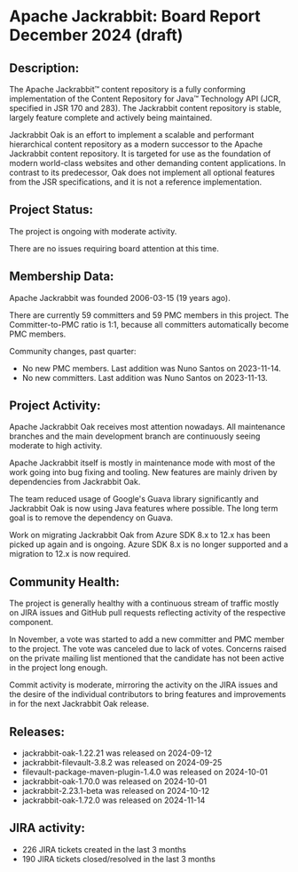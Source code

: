 <!--
   Licensed to the Apache Software Foundation (ASF) under one or more
   contributor license agreements.  See the NOTICE file distributed with
   this work for additional information regarding copyright ownership.
   The ASF licenses this file to You under the Apache License, Version 2.0
   (the "License"); you may not use this file except in compliance with
   the License.  You may obtain a copy of the License at

       http://www.apache.org/licenses/LICENSE-2.0

   Unless required by applicable law or agreed to in writing, software
   distributed under the License is distributed on an "AS IS" BASIS,
   WITHOUT WARRANTIES OR CONDITIONS OF ANY KIND, either express or implied.
   See the License for the specific language governing permissions and
   limitations under the License.
-->
Apache Jackrabbit: Board Report December 2024 (draft)
==============================================

## Description: 
The Apache Jackrabbit™ content repository is a fully conforming
implementation of the Content Repository for Java™ Technology API
(JCR, specified in JSR 170 and 283). The Jackrabbit content 
repository is stable, largely feature complete and actively being
maintained.

Jackrabbit Oak is an effort to implement a scalable and performant 
hierarchical content repository as a modern successor to the Apache
Jackrabbit content repository. It is targeted for use as the 
foundation of modern world-class websites and other demanding 
content applications. In contrast to its predecessor, Oak does not 
implement all optional features from the JSR specifications, and it 
is not a reference implementation. 

## Project Status: 
The project is ongoing with moderate activity.

There are no issues requiring board attention at this time.

## Membership Data:
Apache Jackrabbit was founded 2006-03-15 (19 years ago).

There are currently 59 committers and 59 PMC members in this project.
The Committer-to-PMC ratio is 1:1, because all committers automatically
become PMC members.

Community changes, past quarter:
- No new PMC members. Last addition was Nuno Santos on 2023-11-14.
- No new committers. Last addition was Nuno Santos on 2023-11-13.

## Project Activity: 
Apache Jackrabbit Oak receives most attention nowadays. All 
maintenance branches and the main development branch are 
continuously seeing moderate to high activity.

Apache Jackrabbit itself is mostly in maintenance mode with most of 
the work going into bug fixing and tooling. New features are mainly
driven by dependencies from Jackrabbit Oak.

The team reduced usage of Google's Guava library significantly and
Jackrabbit Oak is now using Java features where possible. The long
term goal is to remove the dependency on Guava.

Work on migrating Jackrabbit Oak from Azure SDK 8.x to 12.x has been
picked up again and is ongoing. Azure SDK 8.x is no longer supported
and a migration to 12.x is now required.

## Community Health:
The project is generally healthy with a continuous stream of traffic
mostly on JIRA issues and GitHub pull requests reflecting activity of
the respective component. 

In November, a vote was started to add a new committer and PMC member
to the project. The vote was canceled due to lack of votes. Concerns
raised on the private mailing list mentioned that the candidate has
not been active in the project long enough. 

Commit activity is moderate, mirroring the activity on the 
JIRA issues and the desire of the individual contributors to bring
features and improvements in for the next Jackrabbit Oak release.

## Releases:

- jackrabbit-oak-1.22.21 was released on 2024-09-12
- jackrabbit-filevault-3.8.2 was released on 2024-09-25
- filevault-package-maven-plugin-1.4.0 was released on 2024-10-01
- jackrabbit-oak-1.70.0 was released on 2024-10-01
- jackrabbit-2.23.1-beta was released on 2024-10-12
- jackrabbit-oak-1.72.0 was released on 2024-11-14

## JIRA activity:

- 226 JIRA tickets created in the last 3 months
- 190 JIRA tickets closed/resolved in the last 3 months
